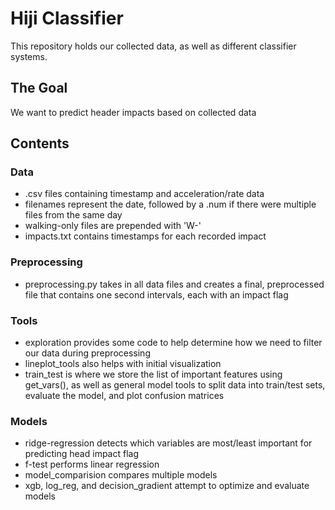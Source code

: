 # Hiji Classifier

This repository holds our collected data, as well as different classifier systems.

## The Goal

We want to predict header impacts based on collected data

## Contents

### Data

- .csv files containing timestamp and acceleration/rate data
- filenames represent the date, followed by a .num if there were multiple files from the same day
- walking-only files are prepended with 'W-'
- impacts.txt contains timestamps for each recorded impact

### Preprocessing

- preprocessing.py takes in all data files and creates a final, preprocessed file that contains one second intervals, each with an impact flag

### Tools

- exploration provides some code to help determine how we need to filter our data during preprocessing
- lineplot_tools also helps with initial visualization
- train_test is where we store the list of important features using get_vars(), as well as general model tools to split data into train/test sets, evaluate the model, and plot confusion matrices

### Models

- ridge-regression detects which variables are most/least important for predicting head impact flag
- f-test performs linear regression
- model_comparision compares multiple models
- xgb, log_reg, and decision_gradient attempt to optimize and evaluate models


